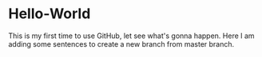 # Hello-World
This is my first time to use GitHub, let see what's gonna happen.
Here I am adding some sentences to create a new branch from master branch.
